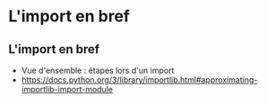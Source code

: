 # L'import en bref

## L'import en bref

- Vue d'ensemble : étapes lors d'un import
- <https://docs.python.org/3/library/importlib.html#approximating-importlib-import-module>